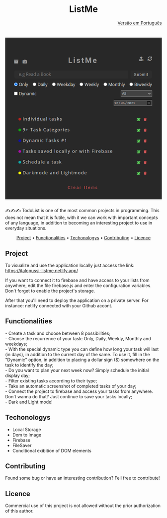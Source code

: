 <h1 align="center">ListMe</h1>

<div align="right">
    <a href="https://github.com/ItaloPussi/simpleProjectsJS/blob/master/listMe/readme.pt.md">Versão em Português</a>
</div>

<h1 align="center">
  <img alt="Page screenshot" title="Page screenshot" src="../.github/listme-main.png" />
</h1>

<p>✍✍✍ TodoList is one of the most common projects in programming. This does not mean that it is futile, with it we can work with important concepts of any language, in addition to becoming an interesting project to use in everyday situations.</p>

<p align="center">
 <a href="#project">Project</a> •
 <a href="#functionalities">Functionalities</a> •
 <a href="#technologys">Techonologys</a> • 
 <a href="#contributing">Contributing</a> • 
 <a href="#license">Licence</a>
</p>

<h2 id="project">Project</h2>
<p>To visualize and use the application locally just access the link: <a href="https://italopussi-listme.netlify.app/">https://italopussi-listme.netlify.app/</a></p>
<p>If you want to connect it to firebase and have access to your lists from anywhere, edit the file firebase.js and enter the configuration variables. Don't forget to enable the project's storage.</p>
<p>After that you'll need to deploy the application on a private server. For instance: netlify connected with your Github accont.</p>

<h2 id="functionalities">Functionalities</h2>
- Create a task and choose between 8 possibilities; <br>
- Choose the recurrence of your task: Only, Daily, Weekly, Monthly and weekdays;<br>
- With the special dynamic type you can define how long your task will last (in days), in addition to the current day of the same. To use it, fill in the "Dynamic" option, in addition to placing a dollar sign ($) somewhere on the task to identify the day;<br>
- Do you want to plan your next week now? Simply schedule the initial display day;<br>
- Filter existing tasks according to their type; <br>
- Take an automatic screenshot of completed tasks of your day;<br>
- Connect the project to firebase and access your tasks from anywhere. Don't wanna do that? Just continue to save your tasks locally;<br>
- Dark and Light mode!<br>

<h2 id="technologys">Techonologys</h2>
<ul>
    <li>Local Storage</li>
    <li>Dom to Image</li>
    <li>Firebase</li>
    <li>FileSaver</li>
    <li>Conditional exibition of DOM elements</li>
</ul>

<h2 id="contributing">Contributing</h2>
<p>Found some bug or have an interesting contribution? Fell free to contribute!</p>

<h2 id="license">Licence</h2>
<p>Commercial use of this project is not allowed without the prior authorization of this author.</p>
